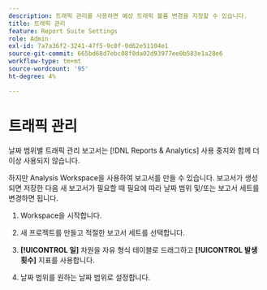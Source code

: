 ```yaml
---
description: 트래픽 관리를 사용하면 예상 트래픽 볼륨 변경을 지정할 수 있습니다.
title: 트래픽 관리
feature: Report Suite Settings
role: Admin
exl-id: 7a7a36f2-3241-47f5-9c0f-0d62e51104e1
source-git-commit: 665bd68d7ebc08f0da02d93977ee0b583e1a28e6
workflow-type: tm+mt
source-wordcount: '95'
ht-degree: 4%

---
```


# 트래픽 관리

날짜 범위별 트래픽 관리 보고서는 [!DNL Reports & Analytics] 사용 중지와 함께 더 이상 사용되지 않습니다.

하지만 Analysis Workspace을 사용하여 보고서를 만들 수 있습니다. 보고서가 생성되면 저장한 다음 새 보고서가 필요할 때 필요에 따라 날짜 범위 및/또는 보고서 세트를 변경하면 됩니다.

1. Workspace을 시작합니다.

1. 새 프로젝트를 만들고 적절한 보고서 세트를 선택합니다.

1. **[!UICONTROL 일]** 차원을 자유 형식 테이블로 드래그하고 **[!UICONTROL 발생 횟수]** 지표를 사용합니다.

1. 날짜 범위를 원하는 날짜 범위로 설정합니다.

